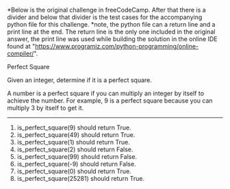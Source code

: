 *Below is the original challenge in freeCodeCamp. After that there is a divider and below that divider is the test cases for the accompanying python file for this challenge. *note, the python file can a return line and a print line at the end. The return line is the only one included in the original answer, the print line was used while building the solution in the online IDE found at "https://www.programiz.com/python-programming/online-compiler/".

Perfect Square

Given an integer, determine if it is a perfect square.

A number is a perfect square if you can multiply an integer by itself to achieve the number. For example, 9 is a perfect square because you can multiply 3 by itself to get it.

****

1. is_perfect_square(9) should return True.
2. is_perfect_square(49) should return True.
3. is_perfect_square(1) should return True.
4. is_perfect_square(2) should return False.
5. is_perfect_square(99) should return False.
6. is_perfect_square(-9) should return False.
7. is_perfect_square(0) should return True.
8. is_perfect_square(25281) should return True.
